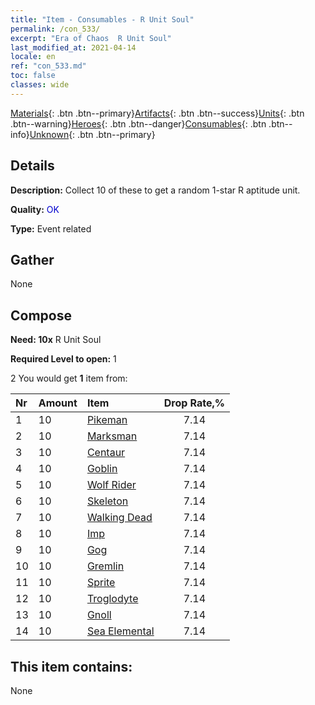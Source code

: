 ```yaml
---
title: "Item - Consumables - R Unit Soul"
permalink: /con_533/
excerpt: "Era of Chaos  R Unit Soul"
last_modified_at: 2021-04-14
locale: en
ref: "con_533.md"
toc: false
classes: wide
---
```

 [Materials](/Items/){: .btn .btn--primary}[Artifacts](/Items/Artifacts/){: .btn .btn--success}[Units](/Items/Units/){: .btn .btn--warning}[Heroes](/Items/Heroes/){: .btn .btn--danger}[Consumables](/Items/Consumables/){: .btn .btn--info}[Unknown](/Items/Unknown/){: .btn .btn--primary}

## Details
 **Description:** Collect 10 of these to get a random 1-star R aptitude unit.

 **Quality:** <span style="color: #0000CD">OK</span>

 **Type:** Event related

## Gather

  None

## Compose

 **Need: 10x** R Unit Soul

 **Required Level to open:** 1

 2 You would get **1** item  from:

  | Nr | Amount |     Item    | Drop Rate,% |
  |:---|:-------|:------------|:---------:|
  | 1 | 10 | [Pikeman](/Items/unt_190/) | 7.14 | 
  | 2 | 10 | [Marksman](/Items/unt_191/) | 7.14 | 
  | 3 | 10 | [Centaur](/Items/unt_199/) | 7.14 | 
  | 4 | 10 | [Goblin](/Items/unt_217/) | 7.14 | 
  | 5 | 10 | [Wolf Rider](/Items/unt_218/) | 7.14 | 
  | 6 | 10 | [Skeleton](/Items/unt_208/) | 7.14 | 
  | 7 | 10 | [Walking Dead](/Items/unt_209/) | 7.14 | 
  | 8 | 10 | [Imp](/Items/unt_226/) | 7.14 | 
  | 9 | 10 | [Gog](/Items/unt_227/) | 7.14 | 
  | 10 | 10 | [Gremlin](/Items/unt_235/) | 7.14 | 
  | 11 | 10 | [Sprite](/Items/unt_262/) | 7.14 | 
  | 12 | 10 | [Troglodyte](/Items/unt_244/) | 7.14 | 
  | 13 | 10 | [Gnoll](/Items/unt_253/) | 7.14 | 
  | 14 | 10 | [Sea Elemental](/Items/unt_275/) | 7.14 | 


## This item contains:

  None


